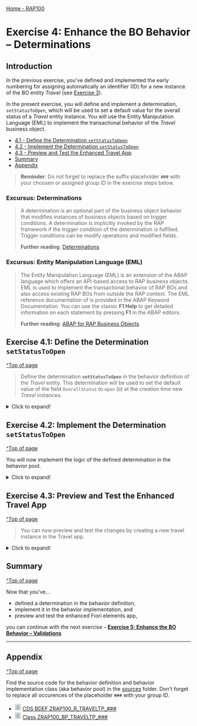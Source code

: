 [Home - RAP100](../../#exercises)

# Exercise 4: Enhance the BO Behavior – Determinations

## Introduction

In the previous exercise, you've defined and implemented the early numbering for assigning automatically an identifier (ID) for a new instance of the BO entity _Travel_ (see [Exercise 3](../ex3/readme.md)).

In the present exercise, you will  define and implement a determination, `setStatusToOpen`, which will be used to set a default value for the overall status of a _Travel_ entity instance. You will use the Entity Manipulation Language (EML) to implement the transactional behavior of the _Travel_ business object.

- [4.1 - Define the Determination `setStatusToOpen`](#exercise-41-define-the-determination-setstatustoopen)
- [4.2 - Implement the Determination `setStatusToOpen`](#exercise-42-implement-the-determination-setstatustoopen)
- [4.3 - Preview and Test the Enhanced Travel App](#exercise-43-preview-and-test-the-enhanced-travel-app)
- [Summary](#summary)  
- [Appendix](#appendix)


> **Reminder**: Do not forget to replace the suffix placeholder **`###`** with your choosen or assigned group ID in the exercise steps below. 

### Excursus: Determinations  
> A determination is an optional part of the business object behavior that modifies instances of business objects based on trigger conditions. A determination is implicitly invoked by the RAP framework if the trigger condition of the determination is fulfilled. Trigger conditions can be modify operations and modified fields.   
>  
> **Further reading**: [Determinations](https://help.sap.com/viewer/923180ddb98240829d935862025004d6/Cloud/en-US/6edb0438d3e14d18b3c403c406fbe209.html)

### Excursus: Entity Manipulation Language (EML)
> The Entity Manipulation Language (EML) is an extension of the ABAP language which offers an API-based access to RAP business objects. EML is used to implement the transactional behavior of RAP BOs and also access existing RAP BOs from outside the RAP context. 
> The EML reference documentation of is provided in the ABAP Keyword Documentation. You can use the classic **F1 Help** to get detailed information on each statement by pressing **F1** in the ABAP editors. 
>
> **Further reading**: [ABAP for RAP Business Objects](https://help.sap.com/doc/abapdocu_cp_index_htm/CLOUD/en-US/index.htm?file=abenabap_for_rap_bos.htm) 

## Exercise 4.1: Define the Determination `setStatusToOpen`
[^Top of page](#)

> Define the determination **`setStatusToOpen`** in the behavior definition of the _Travel_ entity. This determination will be used to set the default value of the field `OverallStatus` to `open` (`O`) at the creation time new _Travel_ instances.

 <details>
  <summary>Click to expand!</summary>

1. Go to the behavior definiton of the _Travel_ BO entity ![bdef icon](images/adt_bdef.png)**`ZRAP100_R_TravelTP_###`** and insert the following statement after the statement **`delete;`** as shown on the screenshot below: 

   ```ABAP 
     determination setStatusToOpen on modify { create; }
   ```
   
   ![Travel BO Definition](images/new14.png)
   
   **Short explanation**:  
   The statement specifies the name of the new determination, `setStatusToOpen` and `on modify` as the determination time when creating new _travel_ instance (`{ create }`).
   
2. Save ![save icon](images/adt_save.png) and activate ![activate icon](images/adt_activate.png) the changes.   

3. Now, declare the required method in behavior implementation class with ADT Quick Fix.
  
   Set the cursor on the determination name **`setStatusToOpen`** and press **Ctrl+1** to open the **Quick Assist** view and select the entry _`Add method for determination setstatustoopen of entity zrap100_i_travel_### ...`_ in the view.
   
   As result, the `FOR DETERMINE` method **`setStatusToOpen`** will be added to the local handler class **`lcl_handler`** of the behavior pool of the _Travel_ BO entity ![class icon](images/adt_class.png)**`ZRAP100_BP_TRAVEL_###`**.
         
   ![Travel BO Behavior Pool](images/new15.png)             
   
4. Save ![save icon](images/adt_save.png) and activate ![activate icon](images/adt_activate.png) the changes.

You are through with the definition of the determination.

</details>

## Exercise 4.2: Implement the Determination `setStatusToOpen` 
[^Top of page](#)

You will now implement the logic of the defined determination in the behavior pool. 

 <details>
  <summary>Click to expand!</summary>

1. First check the interface of the method **`setStatusToOpen`** in the declaration part of the local handler class `lcl_handler`. 

   For that, set the cursor on the method name, **`setStatusToOpen`**, press **F2** to open the **ABAP Element Info** view, and examine the full method interface. 
   
   ![Travel BO Behavior Pool](images/new16.png)  
   
   **Short explanation**:  
   - The addition **`FOR DETERMINE`** indicates that the method provides the implementation of a determination and the addition **`ON MODIFY`** indicates the specified trigger time.
   - `IMPORTING`parameter **`keys`** - an internal table containing the keys of the instances the determination will be executed on 
   includes all entities for which keys must be assigned    
   - Implicit **`CHANGING`** parameter **`reported`** - used to return messages in case of failure   
         
    Now go ahead and implement the method in the implementation part of the local handler class.

2.  Define the local constant **`travel_status`** to store the allowed value of the overall status of a _Travel_ instance. 
    
    Insert the following code snippet in the definition part of the local handler class **`lcl_handler`** as shown on the screenshot below.
    
    ```ABAP
    CONSTANTS:
      BEGIN OF travel_status,
        open     TYPE c LENGTH 1 VALUE 'O', "Open
        accepted TYPE c LENGTH 1 VALUE 'A', "Accepted
        rejected TYPE c LENGTH 1 VALUE 'X', "Rejected
      END OF travel_status.    
    ```

    ![Travel BO Behavior Pool](images/s3.png)

3. Now implement the method **`setStatusToOpen`** in the implementation part of the class.
   
   The logic consists of the following steps:   
   i) Read the travel instance(s) of the transferred keys (**`keys`**) using the EML statement **`READ ENTITIES`**
   ii) Removed all _Travel_ instances where the overall status is already set   
   iii) Set the overall status to **`open`** (**`O`**) for the remaining entries using the EML statement **`MODIFY ENTITIES`**   
   iv) Set the changing parameter **`reported`**   

   Insert the following code snippet in the method and replace all occurrences of the placeholder `###` with your group ID. You can use the **F1 Help** to get detailed information on the EML statements.
   
   ```ABAP
    "Read travel instances of the transferred keys
    READ ENTITIES OF ZRAP100_R_TravelTP_### IN LOCAL MODE
     ENTITY Travel
       FIELDS ( OverallStatus )
       WITH CORRESPONDING #( keys )
     RESULT DATA(travels)
     FAILED DATA(read_failed).
 
    "If overall travel status is already set, do nothing, i.e. remove such instances  
    DELETE travels WHERE OverallStatus IS NOT INITIAL.     
    CHECK travels IS NOT INITIAL.
    
    "else set overall travel status to open ('O')
    MODIFY ENTITIES OF ZRAP100_R_TravelTP_### IN LOCAL MODE
      ENTITY Travel
        UPDATE SET FIELDS
        WITH VALUE #( FOR travel IN travels ( %tky    = travel-%tky
                                              OverallStatus = travel_status-open ) )
    REPORTED DATA(update_reported).

    "Set the changing parameter
    reported = CORRESPONDING #( DEEP update_reported ).   
   ```  
  
   Your source code should look like this:
   
   ![Travel BO Behavior Pool](images/new17.png)

4. Save ![save icon](images/adt_save.png) and activate ![activate icon](images/adt_activate.png) the changes. 

</details>

## Exercise 4.3: Preview and Test the Enhanced Travel App
[^Top of page](#)

> You can now preview and test the changes by creating a new travel instance in the Travel app.

 <details>
  <summary>Click to expand!</summary>

1. Refresh your application in the browser using **F5** if the browser is still open   
   or go to your service binding **`ZRAP100_UI_TRAVEL_O4_###`** and start the Fiori elements App preview for the **`Travel`** entity set.

2. Create a new _Travel_ instance. The overal status should now be set automatically by the logic you just implemented.   
   The initial overall status of the created should now be set to **`open`** (**`O`**). 

   ![Travel App Preview](images/pp3.png)

</details>

## Summary
[^Top of page](#)

Now that you've... 
- defined a determination in the behavior definition, 
- implement it in the behavior implementation, and 
- preview and test the enhanced Fiori elements app,

you can continue with the next exercise – **[Exercise 5: Enhance the BO Behavior – Validations](../ex5/readme.md)**

---

## Appendix
[^Top of page](#)

Find the source code for the behavior definition and behavior implementation class (aka behavior pool) in the [sources](sources) folder. Don't forget to replace all occurences of the placeholder `###` with your group ID.

- ![document](images/doc.png) [CDS BDEF ZRAP100_R_TRAVELTP_###](sources/EX4_BDEF_ZRAP100_R_TRAVELTP.txt)
- ![document](images/doc.png) [Class ZRAP100_BP_TRAVELTP_###](sources/EX4_CLASS_ZRAP100_BP_TRAVELTP.txt)
